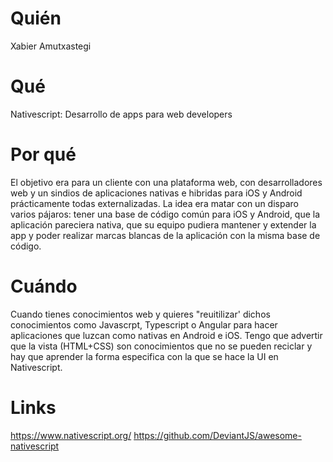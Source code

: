 # Quién
Xabier Amutxastegi

# Qué
Nativescript: Desarrollo de apps para web developers

# Por qué
El objetivo era para un cliente con una plataforma web, con desarrolladores web y un sindios de aplicaciones nativas e hibridas para iOS y Android prácticamente todas externalizadas.  La idea era matar con un disparo varios pájaros: tener una base de código común para iOS y Android, que la aplicación pareciera nativa, que su equipo pudiera mantener y extender la app y poder realizar marcas blancas de la aplicación con la misma base de código.

# Cuándo
Cuando tienes conocimientos web y quieres "reuitilizar' dichos conocimientos como Javascrpt, Typescript o Angular para hacer aplicaciones que luzcan como nativas en Android e iOS. Tengo que advertir que la vista (HTML+CSS) son conocimientos que no se pueden reciclar y hay que aprender la forma especifica con la que se hace la UI en Nativescript.

# Links
https://www.nativescript.org/
https://github.com/DeviantJS/awesome-nativescript
